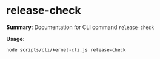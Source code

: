 # release-check

**Summary**: Documentation for CLI command `release-check`

**Usage**:

```bash
node scripts/cli/kernel-cli.js release-check
```
